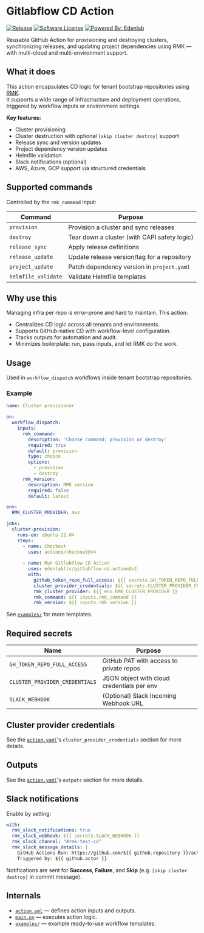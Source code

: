 # Gitlabflow CD Action

[![Release](https://img.shields.io/github/v/release/edenlabllc/gitlabflow.cd.action.svg?style=for-the-badge)](https://github.com/edenlabllc/gitlabflow.cd.action/releases/latest)
[![Software License](https://img.shields.io/github/license/edenlabllc/gitlabflow.cd.action.svg?style=for-the-badge)](LICENSE)
[![Powered By: Edenlab](https://img.shields.io/badge/powered%20by-edenlab-8A2BE2.svg?style=for-the-badge)](https://edenlab.io)

Reusable GitHub Action for provisioning and destroying clusters, synchronizing releases, and updating project
dependencies using RMK — with multi-cloud and multi-environment support.

## What it does

This action encapsulates CD logic for tenant bootstrap repositories using [RMK](https://github.com/edenlabllc/rmk).  
It supports a wide range of infrastructure and deployment operations, triggered by workflow inputs or environment
settings.

**Key features:**

- Cluster provisioning
- Cluster destruction with optional `[skip cluster destroy]` support
- Release sync and version updates
- Project dependency version updates
- Helmfile validation
- Slack notifications (optional)
- AWS, Azure, GCP support via structured credentials

## Supported commands

Controlled by the `rmk_command` input:

| Command             | Purpose                                      |
|---------------------|----------------------------------------------|
| `provision`         | Provision a cluster and sync releases        |
| `destroy`           | Tear down a cluster (with CAPI safety logic) |
| `release_sync`      | Apply release definitions                    |
| `release_update`    | Update release version/tag for a repository  |
| `project_update`    | Patch dependency version in `project.yaml`   |
| `helmfile_validate` | Validate Helmfile templates                  |

## Why use this

Managing infra per repo is error-prone and hard to maintain. This action:

- Centralizes CD logic across all tenants and environments.
- Supports GitHub-native CD with workflow-level configuration.
- Tracks outputs for automation and audit.
- Minimizes boilerplate: run, pass inputs, and let RMK do the work.

## Usage

Used in `workflow_dispatch` workflows inside tenant bootstrap repositories.

### Example

```yaml
name: Cluster provisioner

on:
  workflow_dispatch:
    inputs:
      rmk_command:
        description: 'Choose command: provision or destroy'
        required: true
        default: provision
        type: choice
        options:
          - provision
          - destroy
      rmk_version:
        description: RMK version
        required: false
        default: latest

env:
  RMK_CLUSTER_PROVIDER: aws

jobs:
  cluster-provision:
    runs-on: ubuntu-22.04
    steps:
      - name: Checkout
        uses: actions/checkout@v4
      
      - name: Run Gitlabflow CD Action
        uses: edenlabllc/gitlabflow.cd.action@v2
        with:
          github_token_repo_full_access: ${{ secrets.GH_TOKEN_REPO_FULL_ACCESS }}
          cluster_provider_credentials: ${{ secrets.CLUSTER_PROVIDER_CREDENTIALS }}
          rmk_cluster_provider: ${{ env.RMK_CLUSTER_PROVIDER }}
          rmk_command: ${{ inputs.rmk_command }}
          rmk_version: ${{ inputs.rmk_version }}
```

See [`examples/`](./examples) for more templates.

## Required secrets

| Name                           | Purpose                                    |
|--------------------------------|--------------------------------------------|
| `GH_TOKEN_REPO_FULL_ACCESS`    | GitHub PAT with access to private repos    |
| `CLUSTER_PROVIDER_CREDENTIALS` | JSON object with cloud credentials per env |
| `SLACK_WEBHOOK`                | (Optional) Slack Incoming Webhook URL      |

## Cluster provider credentials

See the [`action.yaml`](action.yml)'s `cluster_provider_credentials` section for more details. 

## Outputs

See the [`action.yaml`](action.yml)'s `outputs` section for more details.

## Slack notifications

Enable by setting:

```yaml
with:
  rmk_slack_notifications: true
  rmk_slack_webhook: ${{ secrets.SLACK_WEBHOOK }}
  rmk_slack_channel: "#rmk-test-cd"
  rmk_slack_message_details: |
    GitHub Actions Run: https://github.com/${{ github.repository }}/actions/runs/${{ github.run_id }}
    Triggered by: ${{ github.actor }}
```

Notifications are sent for **Success**, **Failure**, and **Skip** (e.g. `[skip cluster destroy]` in commit message).

## Internals

- [`action.yml`](./action.yml) — defines action inputs and outputs.
- [`main.py`](./main.py) — executes action logic.
- [`examples/`](./examples) — example ready-to-use workflow templates.
